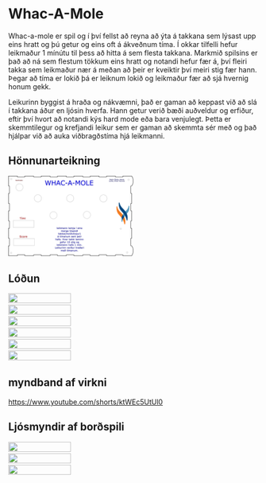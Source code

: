 # Whac-A-Mole

Whac-a-mole er spil og í því fellst að reyna að ýta á takkana sem lýsast upp eins hratt og þú getur og eins oft á ákveðnum tíma. Í okkar tilfelli hefur leikmaður 1 mínútu til þess að hitta á sem flesta takkana.
Markmið spilsins er það að ná sem flestum tökkum eins hratt og notandi hefur fær á, því fleiri takka sem leikmaður nær á meðan að þeir er kveiktir því meiri stig fær hann. Þegar að tíma er lokið þá er leiknum lokið og leikmaður fær að sjá hvernig honum gekk.

Leikurinn byggist á hraða og nákvæmni, það er gaman að keppast við að slá í takkana áður en ljósin hverfa. Hann getur verið bæði auðveldur og erfiður, eftir því hvort að notandi kýs hard mode eða bara venjulegt.
Þetta er skemmtilegur og krefjandi leikur sem er gaman að skemmta sér með og það hjálpar við að auka viðbragðstíma hjá leikmanni.

## Hönnunarteikning ##
<img src="https://github.com/Helena-Laufey/Bord-spil/blob/main/bordspil_lok_V24%20mgh.svg" width="50%" height="50%">

## Lóðun ##

<img src="https://github.com/Helena-Laufey/Bord-spil/blob/main/myndir-bor%C3%B0spil/myndir-bordspil/20241127_085604.jpg" width="50%" height="50%">
<img src="https://github.com/Helena-Laufey/Bord-spil/blob/main/myndir-bor%C3%B0spil/myndir-bordspil/20241127_100010.jpg" width="50%" height="50%">
<img src="https://github.com/Helena-Laufey/Bord-spil/blob/main/myndir-bor%C3%B0spil/myndir-bordspil/20241127_110820.jpg" width="50%" height="50%">
<img src="https://github.com/Helena-Laufey/Bord-spil/blob/main/myndir-bor%C3%B0spil/myndir-bordspil/20241202_130515.jpg" width="50%" height="50%">
<img src="https://github.com/Helena-Laufey/Bord-spil/blob/main/myndir-bor%C3%B0spil/myndir-bordspil/20241202_131101.jpg" width="50%" height="50%">
<img src="https://github.com/Helena-Laufey/Bord-spil/blob/main/myndir-bor%C3%B0spil/myndir-bordspil/Screenshot_20241209_134332_Photos.jpg" width="50%" height="50%">


## myndband af virkni ##
https://www.youtube.com/shorts/ktWEc5UtUl0
## Ljósmyndir af borðspili ##
<img src="https://github.com/Helena-Laufey/Bord-spil/blob/main/myndir-bor%C3%B0spil/myndir-bordspil/20241209_142609.jpg" width="50%" height="50%">
<img src="https://github.com/Helena-Laufey/Bord-spil/blob/main/myndir-bor%C3%B0spil/myndir-bordspil/20241209_141329.jpg" width="50%" height="50%">
<img src="https://github.com/Helena-Laufey/Bord-spil/blob/main/myndir-bor%C3%B0spil/myndir-bordspil/20241209_141344.jpg" width="50%" height="50%">





